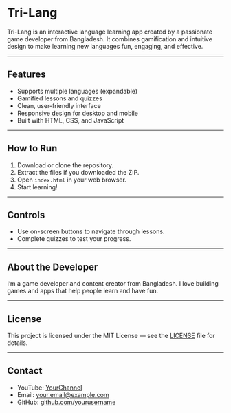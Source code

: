 # Tri-Lang

Tri-Lang is an interactive language learning app created by a passionate game developer from Bangladesh. It combines gamification and intuitive design to make learning new languages fun, engaging, and effective.

---

## Features

- Supports multiple languages (expandable)  
- Gamified lessons and quizzes  
- Clean, user-friendly interface  
- Responsive design for desktop and mobile  
- Built with HTML, CSS, and JavaScript  

---

## How to Run

1. Download or clone the repository.  
2. Extract the files if you downloaded the ZIP.  
3. Open `index.html` in your web browser.  
4. Start learning!

---

## Controls

- Use on-screen buttons to navigate through lessons.  
- Complete quizzes to test your progress.

---

## About the Developer

I’m a game developer and content creator from Bangladesh. I love building games and apps that help people learn and have fun.

---

## License

This project is licensed under the MIT License — see the [LICENSE](LICENSE) file for details.

---

## Contact

- YouTube: [YourChannel](https://youtube.com/@YourChannel)  
- Email: your.email@example.com  
- GitHub: [github.com/yourusername](https://github.com/yourusername)
